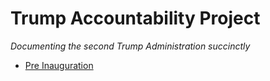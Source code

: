 # Trump Accountability Project

*Documenting the second Trump Administration succinctly*

- [Pre Inauguration][1]

[1]: ./Pre-Inauguration/ "Pre Inauguration"
